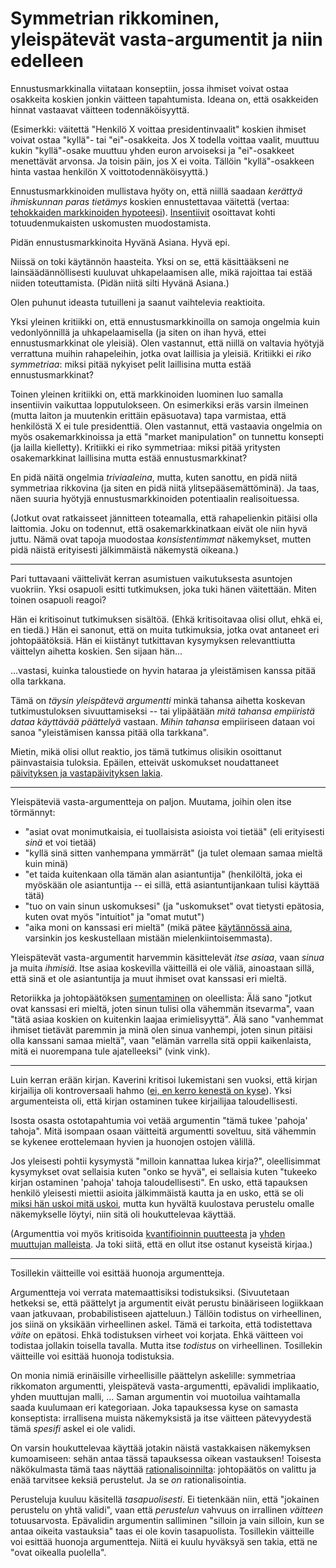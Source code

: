 # Symmetrian rikkominen, yleispätevät vasta-argumentit ja niin edelleen

Ennustusmarkkinalla viitataan konseptiin, jossa ihmiset voivat ostaa osakkeita koskien jonkin väitteen tapahtumista. Ideana on, että osakkeiden hinnat vastaavat väitteen todennäköisyyttä.

(Esimerkki: väitettä "Henkilö X voittaa presidentinvaalit" koskien ihmiset voivat ostaa "kyllä"- tai "ei"-osakkeita. Jos X todella voittaa vaalit, muuttuu kukin "kyllä"-osake muuttuu yhden euron arvoiseksi ja "ei"-osakkeet menettävät arvonsa. Ja toisin päin, jos X ei voita. Tällöin "kyllä"-osakkeen hinta vastaa henkilön X voittotodennäköisyyttä.)

Ennustusmarkkinoiden mullistava hyöty on, että niillä saadaan *kerättyä ihmiskunnan paras tietämys* koskien ennustettavaa väitettä (vertaa: [tehokkaiden markkinoiden hypoteesi](https://en.wikipedia.org/wiki/Efficient-market_hypothesis)). [Insentiivit]() osoittavat kohti totuudenmukaisten uskomusten muodostamista. 

Pidän ennustusmarkkinoita Hyvänä Asiana. Hyvä epi.

Niissä on toki käytännön haasteita. Yksi on se, että käsittääkseni ne lainsäädännöllisesti kuuluvat uhkapelaamisen alle, mikä rajoittaa tai estää niiden toteuttamista. (Pidän niitä silti Hyvänä Asiana.)

Olen puhunut ideasta tutuilleni ja saanut vaihtelevia reaktioita.

Yksi yleinen kritiikki on, että ennustusmarkkinoilla on samoja ongelmia kuin vedonlyönnillä ja uhkapelaamisella (ja siten on ihan hyvä, ettei ennustusmarkkinat ole yleisiä). Olen vastannut, että niillä on valtavia hyötyjä verrattuna muihin rahapeleihin, jotka ovat laillisia ja yleisiä. Kritiikki ei *riko symmetriaa*: miksi pitää nykyiset pelit laillisina mutta estää ennustusmarkkinat?

Toinen yleinen kritiikki on, että markkinoiden luominen luo samalla insentiivin vaikuttaa lopputulokseen. On esimerkiksi eräs varsin ilmeinen (mutta laiton ja muutenkin erittäin epäsuotava) tapa varmistaa, että henkilöstä X ei tule presidenttiä. Olen vastannut, että vastaavia ongelmia on myös osakemarkkinoissa ja että "market manipulation" on tunnettu konsepti (ja lailla kielletty). Kritiikki ei riko symmetriaa: miksi pitää yritysten osakemarkkinat laillisina mutta estää ennustusmarkkinat?

En pidä näitä ongelmia *triviaaleina*, mutta, kuten sanottu, en pidä niitä symmetriaa rikkovina (ja siten en pidä niitä ylitsepääsemättöminä). Ja taas, näen suuria hyötyjä ennustusmarkkinoiden potentiaalin realisoituessa.

(Jotkut ovat ratkaisseet jännitteen toteamalla, että rahapelienkin pitäisi olla laittomia. Joku on todennut, että osakemarkkinatkaan eivät ole niin hyvä juttu. Nämä ovat tapoja muodostaa *konsistentimmat* näkemykset, mutten pidä näistä erityisesti jälkimmäistä näkemystä oikeana.)

---

Pari tuttavaani väittelivät kerran asumistuen vaikutuksesta asuntojen vuokriin. Yksi osapuoli esitti tutkimuksen, joka tuki hänen väitettään. Miten toinen osapuoli reagoi?

Hän ei kritisoinut tutkimuksen sisältöä. (Ehkä kritisoitavaa olisi ollut, ehkä ei, en tiedä.) Hän ei sanonut, että on muita tutkimuksia, jotka ovat antaneet eri johtopäätöksiä. Hän ei kiistänyt tutkittavan kysymyksen relevanttiutta väittelyn aihetta koskien. Sen sijaan hän...

...vastasi, kuinka taloustiede on hyvin hataraa ja yleistämisen kanssa pitää olla tarkkana.

Tämä on *täysin yleispätevä argumentti* minkä tahansa aihetta koskevan tutkimustuloksen sivuuttamiseksi -- tai ylipäätään *mitä tahansa empiiristä dataa käyttävää päättelyä* vastaan. *Mihin tahansa* empiiriseen dataan voi sanoa "yleistämisen kanssa pitää olla tarkkana".

Mietin, mikä olisi ollut reaktio, jos tämä tutkimus olisikin osoittanut päinvastaisia tuloksia. Epäilen, etteivät uskomukset noudattaneet [päivityksen ja vastapäivityksen lakia]().

---

Yleispäteviä vasta-argumentteja on paljon. Muutama, joihin olen itse törmännyt:
- "asiat ovat monimutkaisia, ei tuollaisista asioista voi tietää" (eli erityisesti *sinä* et voi tietää)
- "kyllä sinä sitten vanhempana ymmärrät" (ja tulet olemaan samaa mieltä kuin minä)
- "et taida kuitenkaan olla tämän alan asiantuntija" (henkilöltä, joka ei myöskään ole asiantuntija -- ei sillä, että asiantuntijankaan tulisi käyttää tätä)
- "tuo on vain sinun uskomuksesi" (ja "uskomukset" ovat tietysti epätosia, kuten ovat myös "intuitiot" ja "omat mutut")
- "aika moni on kanssasi eri mieltä" (mikä pätee [käytännössä aina](), varsinkin jos keskustellaan mistään mielenkiintoisemmasta).

Yleispätevät vasta-argumentit harvemmin käsittelevät *itse asiaa*, vaan *sinua* ja muita *ihmisiä*. Itse asiaa koskevilla väitteillä ei ole väliä, ainoastaan sillä, että sinä et ole asiantuntija ja muut ihmiset ovat kanssasi eri mieltä.

Retoriikka ja johtopäätöksen [sumentaminen]() on oleellista: Älä sano "jotkut ovat kanssasi eri mieltä, joten sinun tulisi olla vähemmän itsevarma", vaan "tätä asiaa koskien on kuitenkin laajaa erimielisyyttä". Älä sano "vanhemmat ihmiset tietävät paremmin ja minä olen sinua vanhempi, joten sinun pitäisi olla kanssani samaa mieltä", vaan "elämän varrella sitä oppii kaikenlaista, mitä ei nuorempana tule ajatelleeksi" (vink vink).

---

Luin kerran erään kirjan. Kaverini kritisoi lukemistani sen vuoksi, että kirjan kirjailija oli kontroversaali hahmo ([ei, en kerro kenestä on kyse]()). Yksi argumenteista oli, että kirjan ostaminen tukee kirjailijaa taloudellisesti.

Isosta osasta ostotapahtumia voi vetää argumentin "tämä tukee 'pahoja' tahoja". Mitä isompaan osaan väitteitä argumentti soveltuu, sitä vähemmin se kykenee erottelemaan hyvien ja huonojen ostojen välillä.

Jos yleisesti pohtii kysymystä "milloin kannattaa lukea kirja?", oleellisimmat kysymykset ovat sellaisia kuten "onko se hyvä", ei sellaisia kuten "tukeeko kirjan ostaminen 'pahoja' tahoja taloudellisesti". En usko, että tapauksen henkilö yleisesti miettii asioita jälkimmäistä kautta ja en usko, että se oli [miksi hän uskoi mitä uskoi](), mutta kun hyvältä kuulostava perustelu omalle näkemykselle löytyi, niin sitä oli houkuttelevaa käyttää.

(Argumenttia voi myös kritisoida [kvantifioinnin puutteesta]() ja [yhden muuttujan malleista](). Ja toki siitä, että en ollut itse ostanut kyseistä kirjaa.)

---

Tosillekin väitteille voi esittää huonoja argumentteja.

Argumentteja voi verrata matemaattisiksi todistuksiksi. (Sivuutetaan hetkeksi se, että päättelyt ja argumentit eivät perustu binääriseen logiikkaan vaan jatkuvaan, probabilistiseen ajatteluun.) Tällöin todistus on virheellinen, jos siinä on yksikään virheellinen askel. Tämä ei tarkoita, että todistettava *väite* on epätosi. Ehkä todistuksen virheet voi korjata. Ehkä väitteen voi todistaa jollakin toisella tavalla. Mutta itse *todistus* on virheellinen. Tosillekin väitteille voi esittää huonoja todistuksia.

On monia nimiä erinäisille virheellisille päättelyn askelille: symmetriaa rikkomaton argumentti, yleispätevä vasta-argumentti, epävalidi implikaatio, yhden muuttujan malli, ... Saman argumentin voi muotoilua vaihtamalla saada kuulumaan eri kategoriaan. Joka tapauksessa kyse on samasta konseptista: irrallisena muista näkemyksistä ja itse väitteen pätevyydestä tämä *spesifi* askel ei ole validi.

On varsin houkuttelevaa käyttää jotakin näistä vastakkaisen näkemyksen kumoamiseen: sehän antaa tässä tapauksessa oikean vastauksen! Toisesta näkökulmasta tämä taas näyttää [rationalisoinnilta](): johtopäätös on valittu ja enää tarvitsee keksiä perustelut. Ja se *on* rationalisointia.

Perusteluja kuuluu käsitellä *tasapuolisesti*. Ei tietenkään niin, että "jokainen perustelu on yhtä validi", vaan että *perustelun* vahvuus on irrallinen *väitteen* totuusarvosta. Epävalidin argumentin salliminen "silloin ja vain silloin, kun se antaa oikeita vastauksia" taas ei ole kovin tasapuolista. Tosillekin väitteille voi esittää huonoja argumentteja. Niitä ei kuulu hyväksyä sen takia, että ne "ovat oikealla puolella".
